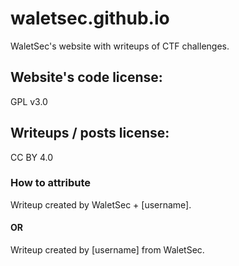 # waletsec.github.io
WaletSec's website with writeups of CTF challenges.

## Website's code license:
GPL v3.0

## Writeups / posts license:
CC BY 4.0

### How to attribute
Writeup created by WaletSec + \[username\].
#### OR
Writeup created by \[username\] from WaletSec.
